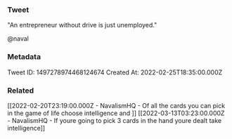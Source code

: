 ### Tweet
"An entrepreneur without drive is just unemployed."

@naval

### Metadata
Tweet ID: 1497278974468124674
Created At: 2022-02-25T18:35:00.000Z

### Related
[[2022-02-20T23:19:00.000Z - NavalismHQ - Of all the cards you can pick in the game of life choose intelligence and ]]
[[2022-03-13T03:23:00.000Z - NavalismHQ - If youre going to pick 3 cards in the hand youre dealt take intelligence]]

